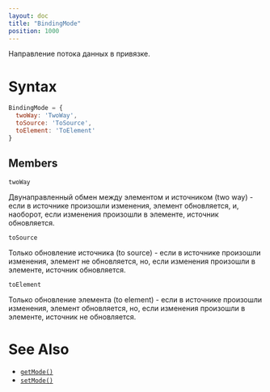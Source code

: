 ```yaml
---
layout: doc
title: "BindingMode"
position: 1000
---
```


Направление потока данных в привязке.

# Syntax

```js
BindingMode = {
  twoWay: 'TwoWay',
  toSource: 'ToSource',
  toElement: 'ToElement'
}
```

## Members

`twoWay`

Двунаправленный обмен между элементом и источником (two way) - если в источнике произошли изменения,
элемент обновляется, и, наоборот, если изменения произошли в элементе, источник обновляется.

`toSource`

Только обновление источника (to source) - если в источнике произошли изменения, элемент не обновляется,
но, если изменения произошли в элементе, источник обновляется.

`toElement`

Только обновление элемента (to element) - если в источнике произошли изменения, элемент обновляется,
но, если изменения произошли в элементе, источник не обновляется.

# See Also

* [`getMode()`](../DataBinding.getMode/)
* [`setMode()`](../DataBinding.setMode/)
